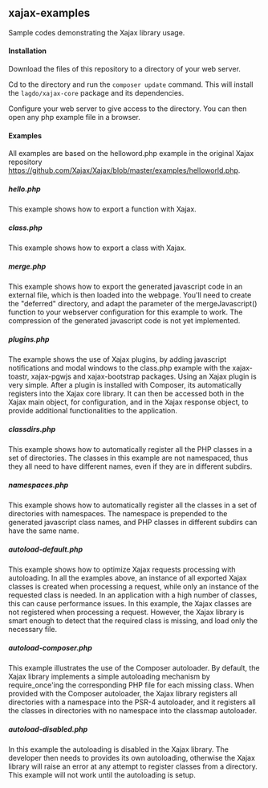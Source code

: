 ## xajax-examples

Sample codes demonstrating the Xajax library usage.

#### Installation

Download the files of this repository to a directory of your web server.

Cd to the directory and run the `composer update` command.
This will install the `lagdo/xajax-core` package and its dependencies.

Configure your web server to give access to the directory.
You can then open any php example file in a browser.

#### Examples

All examples are based on the helloword.php example in the original Xajax repository https://github.com/Xajax/Xajax/blob/master/examples/helloworld.php.

##### hello.php

This example shows how to export a function with Xajax.

##### class.php

This example shows how to export a class with Xajax.

##### merge.php

This example shows how to export the generated javascript code in an external file, which is then loaded into the webpage.
You'll need to create the "deferred" directory, and adapt the parameter of the mergeJavascript() function to your webserver configuration for this example to work.
The compression of the generated javascript code is not yet implemented.

##### plugins.php

The example shows the use of Xajax plugins, by adding javascript notifications and modal windows to the class.php example with the xajax-toastr, xajax-pgwjs and xajax-bootstrap packages.
Using an Xajax plugin is very simple. After a plugin is installed with Composer, its automatically registers into the Xajax core library. It can then be accessed both in the Xajax main object, for configuration, and in the Xajax response object, to provide additional functionalities to the application.

##### classdirs.php

This example shows how to automatically register all the PHP classes in a set of directories.
The classes in this example are not namespaced, thus they all need to have different names, even if they are in different subdirs.

##### namespaces.php

This example shows how to automatically register all the classes in a set of directories with namespaces.
The namespace is prepended to the generated javascript class names, and PHP classes in different subdirs can have the same name.

##### autoload-default.php

This example shows how to optimize Xajax requests processing with autoloading.
In all the examples above, an instance of all exported Xajax classes is created when processing a request, while only an instance of the requested class is needed. In an application with a high number of classes, this can cause performance issues.
In this example, the Xajax classes are not registered when processing a request. However, the Xajax library is smart enough to detect that the required class is missing, and load only the necessary file.

##### autoload-composer.php

This example illustrates the use of the Composer autoloader.
By default, the Xajax library implements a simple autoloading mechanism by require_once'ing the corresponding PHP file for each missing class. When provided with the Composer autoloader, the Xajax library registers all directories with a namespace into the PSR-4 autoloader, and it registers all the classes in directories with no namespace into the classmap autoloader.

##### autoload-disabled.php

In this example the autoloading is disabled in the Xajax library.
The developer then needs to provides its own autoloading, otherwise the Xajax library will raise an error at any attempt to register classes from a directory.
This example will not work until the autoloading is setup.
